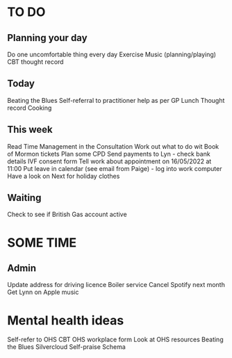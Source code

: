 # TO DO
## Planning your day
Do one uncomfortable thing every day
Exercise
Music (planning/playing)
CBT thought record

## Today
Beating the Blues
Self-referral to practitioner help as per GP
Lunch
Thought record
Cooking

## This week
Read Time Management in the Consultation
Work out what to do wit Book of Mormon tickets
Plan some CPD
Send payments to Lyn - check bank details
IVF consent form
Tell work about appointment on 16/05/2022 at 11:00
Put leave in calendar (see email from Paige) - log into work computer
Have a look on Next for holiday clothes

## Waiting
Check to see if British Gas account active








# SOME  TIME
## Admin
Update address for driving licence
Boiler service
Cancel Spotify next month
Get Lynn on Apple music

# Mental health ideas
Self-refer to OHS CBT
OHS workplace form
Look at OHS resources
Beating the Blues
Silvercloud
Self-praise
Schema


